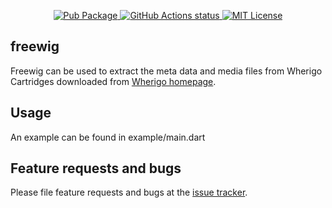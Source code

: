 <p align="center">
  <a href="https://pub.dartlang.org/packages/freewig">
    <img alt="Pub Package" src="https://img.shields.io/pub/v/freewig.svg">
  </a>
  
  <a href="https://github.com/mars3142/freewig">
    <img alt="GitHub Actions status" src="https://github.com/mars3142/freewig/workflows/build/badge.svg">
  </a>

  <a href="https://opensource.org/licenses/MIT">
    <img alt="MIT License" src="https://img.shields.io/badge/License-MIT-blue.svg">
  </a>
</p>

## freewig

Freewig can be used to extract the meta data and media files from Wherigo Cartridges downloaded from [Wherigo homepage][wherigo_hp].

## Usage

An example can be found in example/main.dart

## Feature requests and bugs

Please file feature requests and bugs at the [issue tracker][tracker].

[tracker]: https://github.com/mars3142/freewig/issues
[wherigo_hp]: https://www.wherigo.com/
